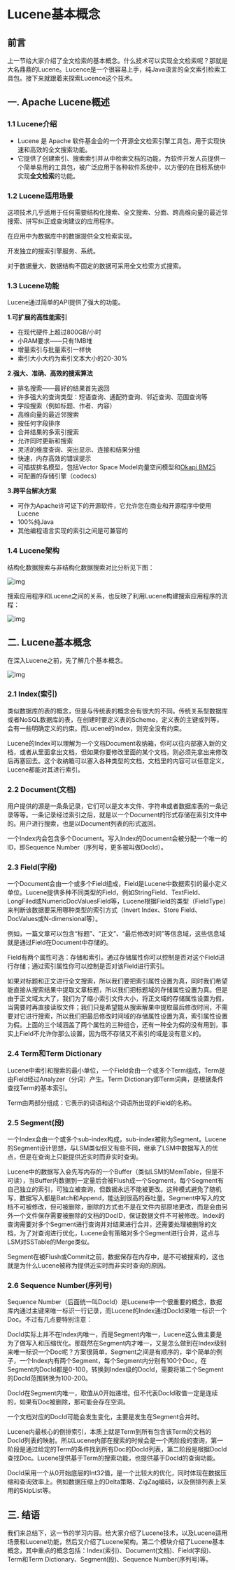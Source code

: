 # Lucene基本概念



## 前言

​		上一节给大家介绍了全文检索的基本概念。什么技术可以实现全文检索呢？那就是大名鼎鼎的Lucene。Lucence是一个很容易上手，纯Java语言的全文索引检索工具包。接下来就跟着来探索Lucence这个技术。

## 一. Apache Lucene概述

### 1.1 Lucene介绍

- Lucene 是 Apache 软件基金会的一个开源全文检索引擎工具包，用于实现快速和高效的全文搜索功能。
- 它提供了创建索引、搜索索引并从中检索文档的功能，为软件开发人员提供一个简单易用的工具包，被广泛应用于各种软件系统中，以方便的在目标系统中实现**全文检索**的功能。

### 1.2 Lucene适用场景

这项技术几乎适用于任何需要结构化搜索、全文搜索、分面、跨高维向量的最近邻搜索、拼写纠正或查询建议的应用程序。

在应用中为数据库中的数据提供全文检索实现。

开发独立的搜索引擎服务、系统。

对于数据量大、数据结构不固定的数据可采用全文检索方式搜索。

### 1.3 Lucene功能

Lucene通过简单的API提供了强大的功能。

**1.可扩展的高性能索引**

- 在现代硬件上超过800GB/小时
- 小RAM要求——只有1MB堆
- 增量索引与批量索引一样快
- 索引大小大约为索引文本大小的20-30%

**2.强大、准确、高效的搜索算法**

- 排名搜索——最好的结果首先返回
- 许多强大的查询类型：短语查询、通配符查询、邻近查询、范围查询等
- 字段搜索（例如标题、作者、内容）
- 高维向量的最近邻搜索
- 按任何字段排序
- 合并结果的多索引搜索
- 允许同时更新和搜索
- 灵活的维度查询、突出显示、连接和结果分组
- 快速，内存高效的错误提示
- 可插拔排名模型，包括Vector Space Model向量空间模型和[Okapi BM25](https://www.cnblogs.com/geeks-reign/p/Okapi_BM25.html)
- 可配置的存储引擎（codecs）

**3.跨平台解决方案**

- 可作为Apache许可证下的开源软件，它允许您在商业和开源程序中使用Lucene
- 100%纯Java
- 其他编程语言实现的索引之间是可兼容的

### 1.4 Lucene架构

结构化数据搜索与非结构化数据搜索对比分析见下图：

![img](img/lucene01/ea0a6c23f83a3503d12cadc3f6acfabfb7fe0d73.png@942w_524h_progressive.webp)

搜索应用程序和Lucene之间的关系，也反映了利用Lucene构建搜索应用程序的流程：

![img](img/lucene01/a52223a78f5b9d8b7820e487072ba6eb5b4d77ba.png@885w_719h_progressive.webp)

## 二. Lucene基本概念

在深入Lucene之前，先了解几个基本概念。

![img](img/lucene01/69acf7a7c26baa9e898fd2e61d7ed69a5dd076b0.png@942w_470h_progressive.webp)

### 2.1 Index(索引)

类似数据库的表的概念，但是与传统表的概念会有很大的不同。传统关系型数据库或者NoSQL数据库的表，在创建时要定义表的Scheme，定义表的主键或列等，会有一些明确定义的约束。而Lucene的Index，则完全没有约束。

Lucene的Index可以理解为一个文档Document收纳箱，你可以往内部塞入新的文档，或者从里面拿出文档，但如果你要修改里面的某个文档，则必须先拿出来修改后再塞回去。这个收纳箱可以塞入各种类型的文档，文档里的内容可以任意定义，Lucene都能对其进行索引。

### 2.2 Document(文档)

用户提供的源是一条条记录，它们可以是文本文件、字符串或者数据库表的一条记录等等。一条记录经过索引之后，就是以一个Document的形式存储在索引文件中的。用户进行搜索，也是以Document列表的形式返回。

一个Index内会包含多个Document。写入Index的Document会被分配一个唯一的ID，即Sequence Number（序列号，更多被叫做DocId）。

### 2.3 Field(字段)

一个Document会由一个或多个Field组成，Field是Lucene中数据索引的最小定义单位。Lucene提供多种不同类型的Field，例如StringField、TextField、LongFiled或NumericDocValuesField等，Lucene根据Field的类型（FieldType）来判断该数据要采用哪种类型的索引方式（Invert Index、Store Field、DocValues或N-dimensional等）。

例如，一篇文章可以包含“标题”、“正文”、“最后修改时间”等信息域，这些信息域就是通过Field在Document中存储的。

Field有两个属性可选：存储和索引。通过存储属性你可以控制是否对这个Field进行存储；通过索引属性你可以控制是否对该Field进行索引。

如果对标题和正文进行全文搜索，所以我们要把索引属性设置为真，同时我们希望能直接从搜索结果中提取文章标题，所以我们把标题域的存储属性设置为真。但是由于正文域太大了，我们为了缩小索引文件大小，将正文域的存储属性设置为假，当需要时再直接读取文件；我们只是希望能从搜索解果中提取最后修改时间，不需要对它进行搜索，所以我们把最后修改时间域的存储属性设置为真，索引属性设置为假。上面的三个域涵盖了两个属性的三种组合，还有一种全为假的没有用到，事实上Field不允许你那么设置，因为既不存储又不索引的域是没有意义的。

### 2.4 Term和Term Dictionary

Lucene中索引和搜索的最小单位，一个Field会由一个或多个Term组成，Term是由Field经过Analyzer（分词）产生。Term Dictionary即Term词典，是根据条件查找Term的基本索引。

Term由两部分组成：它表示的词语和这个词语所出现的Field的名称。

### 2.5 Segment(段)

一个Index会由一个或多个sub-index构成，sub-index被称为Segment。Lucene的Segment设计思想，与LSM类似但又有些不同，继承了LSM中数据写入的优点，但是在查询上只能提供近实时而非实时查询。

Lucene中的数据写入会先写内存的一个Buffer（类似LSM的MemTable，但是不可读），当Buffer内数据到一定量后会被Flush成一个Segment，每个Segment有自己独立的索引，可独立被查询，但数据永远不能被更改。这种模式避免了随机写，数据写入都是Batch和Append，能达到很高的吞吐量。Segment中写入的文档不可被修改，但可被删除，删除的方式也不是在文件内部原地更改，而是会由另外一个文件保存需要被删除的文档的DocID，保证数据文件不可被修改。Index的查询需要对多个Segment进行查询并对结果进行合并，还需要处理被删除的文档，为了对查询进行优化，Lucene会有策略对多个Segment进行合并，这点与LSM对SSTable的Merge类似。

Segment在被Flush或Commit之前，数据保存在内存中，是不可被搜索的，这也就是为什么Lucene被称为提供近实时而非实时查询的原因。

### 2.6 Sequence Number(序列号)

Sequence Number（后面统一叫DocId）是Lucene中一个很重要的概念，数据库内通过主键来唯一标识一行记录，而Lucene的Index通过DocId来唯一标识一个Doc。不过有几点要特别注意：

DocId实际上并不在Index内唯一，而是Segment内唯一，Lucene这么做主要是为了做写入和压缩优化。那既然在Segment内才唯一，又是怎么做到在Index级别来唯一标识一个Doc呢？方案很简单，Segment之间是有顺序的，举个简单的例子，一个Index内有两个Segment，每个Segment内分别有100个Doc，在Segment内DocId都是0-100，转换到Index级的DocId，需要将第二个Segment的DocId范围转换为100-200。

DocId在Segment内唯一，取值从0开始递增。但不代表DocId取值一定是连续的，如果有Doc被删除，那可能会存在空洞。

一个文档对应的DocId可能会发生变化，主要是发生在Segment合并时。

Lucene内最核心的倒排索引，本质上就是Term到所有包含该Term的文档的DocId列表的映射。所以Lucene内部在搜索的时候会是一个两阶段的查询，第一阶段是通过给定的Term的条件找到所有Doc的DocId列表，第二阶段是根据DocId查找Doc。Lucene提供基于Term的搜索功能，也提供基于DocId的查询功能。

DocId采用一个从0开始底层的Int32值，是一个比较大的优化，同时体现在数据压缩和查询效率上。例如数据压缩上的Delta策略、ZigZag编码，以及倒排列表上采用的SkipList等。

## 三. 结语

我们来总结下，这一节的学习内容。给大家介绍了Lucene技术，以及Lucene适用场景和Lucene功能，然后又介绍了Lucene架构。第二个模块介绍了Lucene基本概念，其中重点的概念包括：Index(索引)、Document(文档)、Field(字段)、Term和Term Dictionary、Segment(段)、Sequence Number(序列号)等。